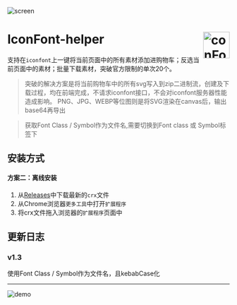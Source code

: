 ![screen](https://github.com/Yorkey/iconfont-to-cyber-icons-chrome-extension/blob/master/assets/screen.jpg?raw=true)

# <img src="https://github.com/Yorkey/iconfont-to-cyber-icons-chrome-extension/blob/master/assets/logo.png?raw=true" width="60px" align="right" alt="conFont-helper icon"> IconFont-helper

支持在`iconfont`上一键将当前页面中的所有素材添加进购物车；反选当前页面中的素材；批量下载素材，突破官方限制的单次20个。

> 突破的解决方案是将当前购物车中的所有svg写入到zip二进制流，创建及下载过程，均在前端完成，不请求iconfont接口，不会对iconfont服务器性能造成影响。
> PNG、JPG、WEBP等位图则是将SVG渲染在canvas后，输出base64再导出

> 获取Font Class / Symbol作为文件名,需要切换到Font class 或 Symbol标签下


## 安装方式

#### 方案二：离线安装
1. 从[Releases](https://github.com/Yorkey/iconfont-to-cyber-icons-chrome-extension/releases)中下载最新的`crx`文件
2. 从Chrome浏览器`更多工具`中打开`扩展程序`
3. 将crx文件拖入浏览器的`扩展程序`页面中

## 更新日志

### v1.3
使用Font Class / Symbol作为文件名，且kebabCase化

----

![demo](https://github.com/Yorkey/iconfont-to-cyber-icons-chrome-extension/blob/master/assets/demo.gif?raw=true)
